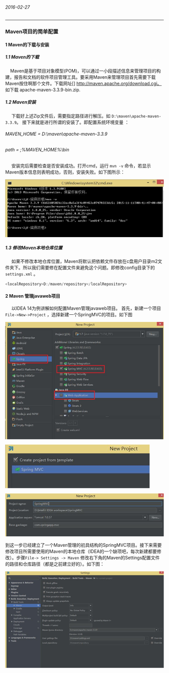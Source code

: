 ###### 2016-02-27
---
### Maven项目的简单配置  
#### 1 Maven的下载与安装  
##### 1.1 Maven的下载  
&nbsp;&nbsp;&nbsp;&nbsp;Maven是基于项目对象模型(POM)，可以通过一小段描述信息来管理项目的构建，报告和文档的软件项目管理工具。要采用Maven来管理项目首先需要下载Maven按住啊那个文件。下载网址[] http://maven.apache.org/download.cgi。 如下载 apache-maven-3.3.9-bin.zip.  
##### 1.2 Maven安装   
&nbsp;&nbsp;&nbsp;&nbsp; 下载好上述Zip文件后，需要指定路径进行解压。如 ` D:\maven\apache-maven-3.3.9 `。
接下来就是进行所谓的安装了。即配置系统环境变量 ：  
###### MAVEN_HOME = D:\maven\apache-maven-3.3.9  
###### path = ;%MAVEN_HOME%\bin   
&nbsp;&nbsp;&nbsp;&nbsp; 安装完后需要检查是否安装成功。打开cmd，运行 ` mvn -v ` 命令，若显示Maven版本信息则表明成功，否则，安装失败。如下图所示：  

![](img/2016022701.jpg)   

##### 1.3 修改Maven本地仓库位置  
&nbsp;&nbsp;&nbsp;&nbsp; 如果不修改本地仓库位置，Maven将默认把依赖文件存放在c盘用户目录m2文件夹下。所以我们需要修在配置文件来避免这个问题。即修改config目录下的` settings.xml ` 。  
```java  
<localRepository>D:/maven/repository</localRepository>  
```  
#### 2 Maven 管理javaweb项目  
&nbsp;&nbsp;&nbsp;&nbsp; 以IDEA 14为例讲解如何配置Maven管理javaweb项目。 首先，新建一个项目 ` File->New->Project ` ，选择新建一个SpringMVC的项目。如下图  

![](img/2016022702.jpg)   

![](img/2016022703.jpg)   

![](img/2016022704.jpg)   

到这一步已经建立了一个Maven管理的初具结构的SpringMVC项目。接下来需要修改项目所需要使用的Maven的本地仓库（IDEA的一个缺项吧，每次新建都要修改）。步骤` File-> Settings -> Maven ` 修改右下角的Maven的Settings配置文件的路径和仓库路径（都是之前建立好的）。如下图：  

![](img/2016022705.jpg)   

